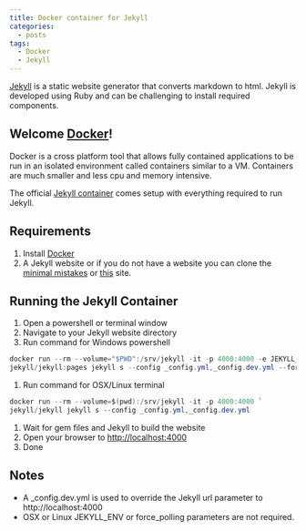 ```yaml
---
title: Docker container for Jekyll 
categories:
  - posts
tags:
  - Docker
  - Jekyll
---
```


[Jekyll](https://jekyllrb.com/) is a static website generator that converts markdown to html. 
Jekyll is developed using Ruby and can be challenging to install required components.

## Welcome [Docker](https://www.docker.com/)! 

Docker is a cross platform tool that allows fully contained applications to be run in an
isolated environment called containers similar to a VM. Containers are much smaller and less
cpu and memory intensive.

The official [Jekyll container](https://github.com/jekyll/docker) comes setup with 
everything required to run Jekyll.

## Requirements

1. Install [Docker](https://www.docker.com/)
1. A Jekyll website or if you do not have a website you can clone the 
[minimal mistakes](https://github.com/mmistakes/minimal-mistakes) or 
[this](https://github.com/dvkwong/devint) site.

## Running the Jekyll Container

1. Open a powershell or terminal window
1. Navigate to your Jekyll website directory
1. Run command for Windows powershell
```cs
docker run --rm --volume="$PWD":/srv/jekyll -it -p 4000:4000 -e JEKYLL_ENV=dev `
jekyll/jekyll:pages jekyll s --config _config.yml,_config.dev.yml --force_polling
```
1. Run command for OSX/Linux terminal
```cs
docker run --rm --volume=$(pwd):/srv/jekyll -it -p 4000:4000 `
jekyll/jekyll jekyll s --config _config.yml,_config.dev.yml
```
1. Wait for gem files and Jekyll to build the website
1. Open your browser to [http://localhost:4000](http://localhost:4000)
1. Done

## Notes

* A _config.dev.yml is used to override the Jekyll url parameter to http://localhost:4000
* OSX or Linux JEKYLL_ENV or force_polling parameters are not required.


